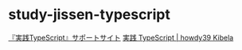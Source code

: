 # study-jissen-typescript
[『実践TypeScript』サポートサイト](https://book.mynavi.jp/supportsite/detail/9784839969370.html)
[実践 TypeScript | howdy39 Kibela](https://howdy39.kibe.la/notes/370)